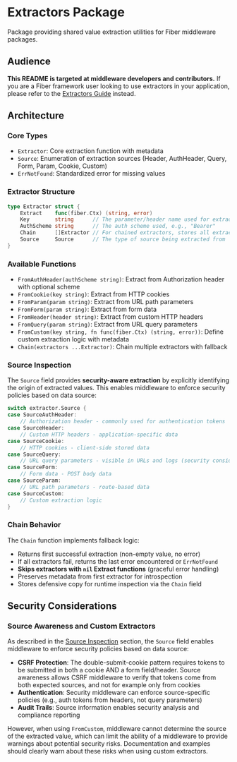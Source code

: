 # Extractors Package

Package providing shared value extraction utilities for Fiber middleware packages.

## Audience

**This README is targeted at middleware developers and contributors.** If you are a Fiber framework user looking to use extractors in your application, please refer to the [Extractors Guide](https://docs.gofiber.io/guide/extractors) instead.

## Architecture

### Core Types

- `Extractor`: Core extraction function with metadata
- `Source`: Enumeration of extraction sources (Header, AuthHeader, Query, Form, Param, Cookie, Custom)
- `ErrNotFound`: Standardized error for missing values

### Extractor Structure

```go
type Extractor struct {
	Extract    func(fiber.Ctx) (string, error)
	Key        string      // The parameter/header name used for extraction
	AuthScheme string      // The auth scheme used, e.g., "Bearer"
	Chain      []Extractor // For chained extractors, stores all extractors in the chain
	Source     Source      // The type of source being extracted from
}
```

### Available Functions

- `FromAuthHeader(authScheme string)`: Extract from Authorization header with optional scheme
- `FromCookie(key string)`: Extract from HTTP cookies
- `FromParam(param string)`: Extract from URL path parameters
- `FromForm(param string)`: Extract from form data
- `FromHeader(header string)`: Extract from custom HTTP headers
- `FromQuery(param string)`: Extract from URL query parameters
- `FromCustom(key string, fn func(fiber.Ctx) (string, error))`: Define custom extraction logic with metadata
- `Chain(extractors ...Extractor)`: Chain multiple extractors with fallback

### Source Inspection

The `Source` field provides **security-aware extraction** by explicitly identifying the origin of extracted values. This enables middleware to enforce security policies based on data source:

```go
switch extractor.Source {
case SourceAuthHeader:
    // Authorization header - commonly used for authentication tokens
case SourceHeader:
    // Custom HTTP headers - application-specific data
case SourceCookie:
    // HTTP cookies - client-side stored data
case SourceQuery:
    // URL query parameters - visible in URLs and logs (security consideration)
case SourceForm:
    // Form data - POST body data
case SourceParam:
    // URL path parameters - route-based data
case SourceCustom:
    // Custom extraction logic
}
```

### Chain Behavior

The `Chain` function implements fallback logic:

- Returns first successful extraction (non-empty value, no error)
- If all extractors fail, returns the last error encountered or `ErrNotFound`
- **Skips extractors with `nil` Extract functions** (graceful error handling)
- Preserves metadata from first extractor for introspection
- Stores defensive copy for runtime inspection via the `Chain` field

## Security Considerations

### Source Awareness and Custom Extractors

As described in the [Source Inspection](#source-inspection) section, the `Source` field enables middleware to enforce security policies based on data source:

- **CSRF Protection**: The double-submit-cookie pattern requires tokens to be submitted in both a cookie AND a form field/header. Source awareness allows CSRF middleware to verify that tokens come from both expected sources, and not for example only from cookies
- **Authentication**: Security middleware can enforce source-specific policies (e.g., auth tokens from headers, not query parameters)
- **Audit Trails**: Source information enables security analysis and compliance reporting

However, when using `FromCustom`, middleware cannot determine the source of the extracted value, which can limit the ability of a middleware to provide warnings about potential security risks. Documentation and examples should clearly warn about these risks when using custom extractors.
